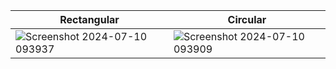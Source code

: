 | Rectangular                         | Circular                            |
| ----------------------------------- | ----------------------------------- |
|![Screenshot 2024-07-10 093937](https://github.com/Secret-Ambush/RFT-Inertia/assets/91322531/f27f0db9-cfc9-41cd-ae6c-d2d6db42aed1) | ![Screenshot 2024-07-10 093909](https://github.com/Secret-Ambush/RFT-Inertia/assets/91322531/ae179890-7464-4e3c-bfde-2514424c956e)


